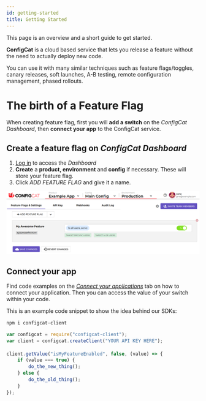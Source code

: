 ```yaml
---
id: getting-started
title: Getting Started
---
```

This page is an overview and a short guide to get started.

**ConfigCat** is a cloud based service that lets you release a feature without the need to actually deploy new code.

You can use it with many similar techniques such as feature flags/toggles, canary releases, soft launches, A-B testing, remote configuration management, phased rollouts.

# The birth of a Feature Flag

When creating feature flag, first you will **add a switch** on the *ConfigCat Dashboard*, then **connect your app** to the ConfigCat service.

## Create a feature flag on *ConfigCat Dashboard*
1. <a href="https://app.configcat.com/login" target="_blank">Log in</a> to access the *Dashboard*
2. **Create** a **product, environment** and  **config** if necessary. These will store your feature flag.
3. Click *ADD FEATURE FLAG* and give it a name.

![getting-started](assets/getting-started-1.png)

## Connect your app
Find code examples on the <a href="https://app.configcat.com/sdkkey" target="_blank">*Connect your applications*</a> tab on how to connect your application. Then you can access the value of your switch within your code.

This is an example code snippet to show the idea behind our SDKs:
```
npm i configcat-client
```
```js
var configcat = require("configcat-client");
var client = configcat.createClient("YOUR API KEY HERE");

client.getValue("isMyFeatureEnabled", false, (value) => {
    if (value === true) {
        do_the_new_thing();
    } else {
        do_the_old_thing();
    }
});
```
